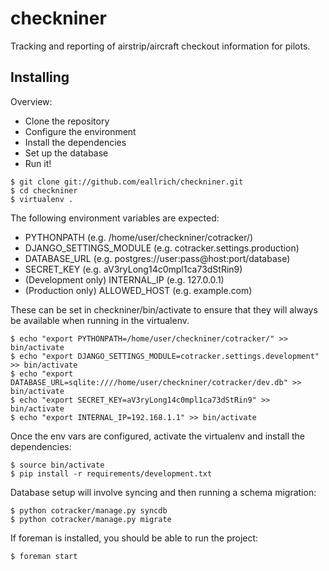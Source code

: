 checkniner
==========

Tracking and reporting of airstrip/aircraft checkout information for pilots.

Installing
----------

Overview:
+ Clone the repository
+ Configure the environment
+ Install the dependencies
+ Set up the database
+ Run it!

```shell
$ git clone git://github.com/eallrich/checkniner.git
$ cd checkniner
$ virtualenv .
```

The following environment variables are expected:
+ PYTHONPATH (e.g. /home/user/checkniner/cotracker/)
+ DJANGO_SETTINGS_MODULE (e.g. cotracker.settings.production)
+ DATABASE_URL (e.g. postgres://user:pass@host:port/database)
+ SECRET_KEY (e.g. aV3ryLong14c0mpl1ca73dStRin9)
+ (Development only) INTERNAL_IP (e.g. 127.0.0.1)
+ (Production only) ALLOWED_HOST (e.g. example.com)

These can be set in checkniner/bin/activate to ensure that they will always be available
when running in the virtualenv.

```shell
$ echo "export PYTHONPATH=/home/user/checkniner/cotracker/" >> bin/activate
$ echo "export DJANGO_SETTINGS_MODULE=cotracker.settings.development" >> bin/activate
$ echo "export DATABASE_URL=sqlite:////home/user/checkniner/cotracker/dev.db" >> bin/activate
$ echo "export SECRET_KEY=aV3ryLong14c0mpl1ca73dStRin9" >> bin/activate
$ echo "export INTERNAL_IP=192.168.1.1" >> bin/activate
```

Once the env vars are configured, activate the virtualenv and install the dependencies:

```shell
$ source bin/activate
$ pip install -r requirements/development.txt
```

Database setup will involve syncing and then running a schema migration:

```shell
$ python cotracker/manage.py syncdb
$ python cotracker/manage.py migrate
```

If foreman is installed, you should be able to run the project:

```shell
$ foreman start
```
